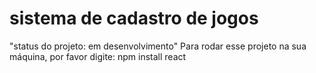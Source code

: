 <h1>sistema de cadastro de jogos</h1>
 "status do projeto: em desenvolvimento"
 Para rodar esse projeto na sua máquina, por favor digite: npm install react
